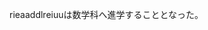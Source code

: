 rieaaddlreiuuは数学科へ進学することとなった。

<!---
rieaaddlreiuu/rieaaddlreiuu is a ✨ special ✨ repository because its `README.md` (this file) appears on your GitHub profile.
You can click the Preview link to take a look at your changes.
--->
